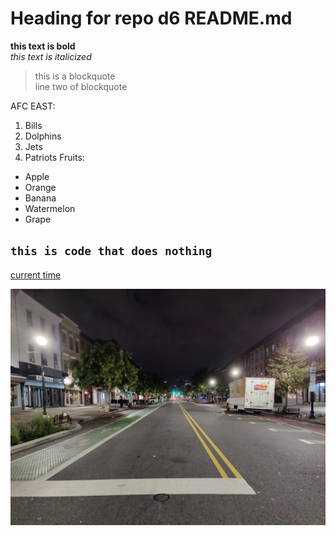 # Heading for repo d6 README.md
**this text is bold**\
*this text is italicized*
> this is a blockquote\
> line two of blockquote

AFC EAST:
1. Bills
2. Dolphins
3. Jets
4. Patriots
Fruits:
- Apple
- Orange
- Banana
- Watermelon
- Grape

`this is code that does nothing`
---
[current time](https://time.gov/)

![Washington Street Early in the Morning](washington.jpg)
